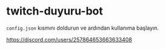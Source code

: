 # twitch-duyuru-bot

`config.json` kısmını doldurun ve ardından kullanıma başlayın.



https://discord.com/users/257864653663633408
